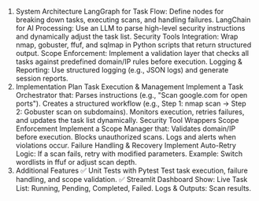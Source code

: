 1. System Architecture
LangGraph for Task Flow: Define nodes for breaking down tasks, executing scans, and handling failures.
LangChain for AI Processing: Use an LLM to parse high-level security instructions and dynamically adjust the task list.
Security Tools Integration: Wrap nmap, gobuster, ffuf, and sqlmap in Python scripts that return structured output.
Scope Enforcement: Implement a validation layer that checks all tasks against predefined domain/IP rules before execution.
Logging & Reporting: Use structured logging (e.g., JSON logs) and generate session reports.
2. Implementation Plan
Task Execution & Management
Implement a Task Orchestrator that:
Parses instructions (e.g., "Scan google.com for open ports").
Creates a structured workflow (e.g., Step 1: nmap scan → Step 2: Gobuster scan on subdomains).
Monitors execution, retries failures, and updates the task list dynamically.
Security Tool Wrappers
Scope Enforcement
Implement a Scope Manager that:
Validates domain/IP before execution.
Blocks unauthorized scans.
Logs and alerts when violations occur.
Failure Handling & Recovery
Implement Auto-Retry Logic:
If a scan fails, retry with modified parameters.
Example: Switch wordlists in ffuf or adjust scan depth.
3. Additional Features
✅ Unit Tests with Pytest
Test task execution, failure handling, and scope validation.
✅ Streamlit Dashboard
Show:
Live Task List: Running, Pending, Completed, Failed.
Logs & Outputs: Scan results.
   
